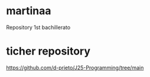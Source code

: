 # martinaa
Repository 1st bachillerato
# ticher repository
https://github.com/d-prieto/J25-Programming/tree/main

